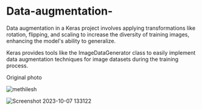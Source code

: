 # Data-augmentation-

Data augmentation in a Keras project involves applying transformations like rotation, flipping, and scaling to increase the diversity of training images, enhancing the model's ability to generalize.

Keras provides tools like the ImageDataGenerator class to easily implement data augmentation techniques for image datasets during the training process.

Original photo

![methilesh](https://github.com/Methilesh/Data-augmentation-/assets/141352214/6bbb6b07-5d9b-4421-8bab-ac573b623d2a)




![Screenshot 2023-10-07 133122](https://github.com/Methilesh/Data-augmentation-/assets/141352214/ec7baec1-599b-44dc-b5ea-f1bf34cd1158)

